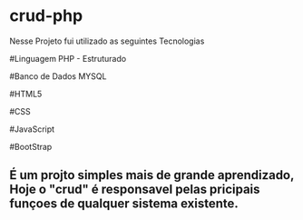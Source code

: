 # crud-php
Nesse Projeto fui utilizado as seguintes Tecnologias

#Linguagem PHP - Estruturado

#Banco de Dados MYSQL

#HTML5

#CSS

#JavaScript

#BootStrap

## É um projto simples mais de grande aprendizado, Hoje o "crud" é responsavel pelas pricipais funçoes de qualquer sistema existente.

